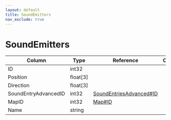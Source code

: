 ```yaml
---
layout: default
title: SoundEmitters
nav_exclude: true
---
```

# SoundEmitters

| Column | Type | Reference | Comment |
|--------|------|-----------|---------|
|ID|int32|||
|Position|float[3]|||
|Direction|float[3]|||
|SoundEntryAdvancedID|int32|[SoundEntriesAdvanced#ID](SoundEntriesAdvanced)||
|MapID|int32|[Map#ID](Map)||
|Name|string|||
